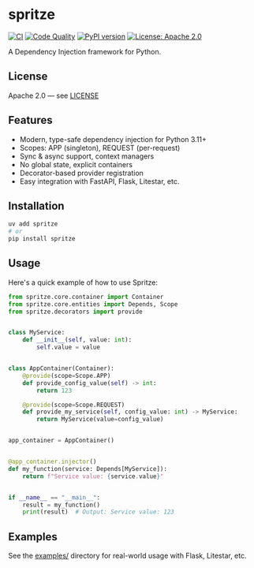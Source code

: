 # spritze

[![CI](https://github.com/aSel1x/spritze/actions/workflows/ci.yml/badge.svg)](https://github.com/aSel1x/spritze/actions/workflows/ci.yml)
[![Code Quality](https://github.com/aSel1x/spritze/actions/workflows/quality.yml/badge.svg)](https://github.com/aSel1x/spritze/actions/workflows/quality.yml/badge.svg)
[![PyPI version](https://badge.fury.io/py/spritze.svg)](https://pypi.org/project/spritze/)
[![License: Apache 2.0](https://img.shields.io/badge/License-Apache%202.0-blue.svg)](https://opensource.org/licenses/Apache-2.0)

A Dependency Injection framework for Python.

## License

Apache 2.0 — see [LICENSE](LICENSE)

## Features

- Modern, type-safe dependency injection for Python 3.11+
- Scopes: APP (singleton), REQUEST (per-request)
- Sync & async support, context managers
- No global state, explicit containers
- Decorator-based provider registration
- Easy integration with FastAPI, Flask, Litestar, etc.

## Installation

```bash
uv add spritze
# or
pip install spritze
```

## Usage

Here's a quick example of how to use Spritze:

```python
from spritze.core.container import Container
from spritze.core.entities import Depends, Scope
from spritze.decorators import provide


class MyService:
    def __init__(self, value: int):
        self.value = value


class AppContainer(Container):
    @provide(scope=Scope.APP)
    def provide_config_value(self) -> int:
        return 123

    @provide(scope=Scope.REQUEST)
    def provide_my_service(self, config_value: int) -> MyService:
        return MyService(value=config_value)


app_container = AppContainer()


@app_container.injector()
def my_function(service: Depends[MyService]):
    return f"Service value: {service.value}"


if __name__ == "__main__":
    result = my_function()
    print(result)  # Output: Service value: 123
```

## Examples

See the [examples/](examples/) directory for real-world usage with Flask, Litestar, etc.
